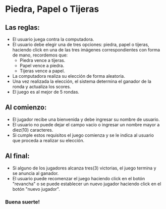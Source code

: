 # Piedra, Papel o Tijeras

## Las reglas:
- El usuario juega contra la computadora.
- El usuario debe elegir una de tres opciones: piedra, papel o tijeras, haciendo click en una de las tres imágenes correspondientes con forma de mano, recordemos que:
    - Piedra vence a tijeras.
    - Papel vence a piedra.
    - Tijeras vence a papel.
- La computadora realiza su elección de forma aleatoria.
- Una vez realizada la elección, el sistema determina el ganador de la ronda y actualiza los scores.
- El juego es al mejor de 5 rondas.

## Al comienzo:
- El jugador recibe una bienvenida y debe ingresar su nombre de usuario.
- El usuario no puede dejar el campo vacío o ingresar un nombre mayor a diez(10) caracteres.
- Si cumple estos requisitos el juego comienza y se le indica al usuario que proceda a realizar su elección.

## Al final:
- Si alguno de los jugadores alcanza tres(3) victorias, el juego termina y se anuncia al ganador.
- El usuario puede recomenzar el juego haciendo click en el botón "revancha" o se puede establecer un nuevo jugador haciendo click en el botón "nuevo jugador".

### Buena suerte!